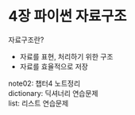 # 4장 파이썬 자료구조

자료구조란?
- 자료를 표현, 처리하기 위한 구조
- 자료를 효율적으로 저장

note02: 챕터4 노트정리  
dictionary: 딕셔너리 연습문제  
list: 리스트 연습문제  